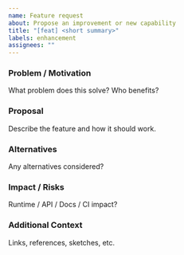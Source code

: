 ```yaml
---
name: Feature request
about: Propose an improvement or new capability
title: "[feat] <short summary>"
labels: enhancement
assignees: ""
---
```


### Problem / Motivation
What problem does this solve? Who benefits?

### Proposal
Describe the feature and how it should work.

### Alternatives
Any alternatives considered?

### Impact / Risks
Runtime / API / Docs / CI impact?

### Additional Context
Links, references, sketches, etc.
